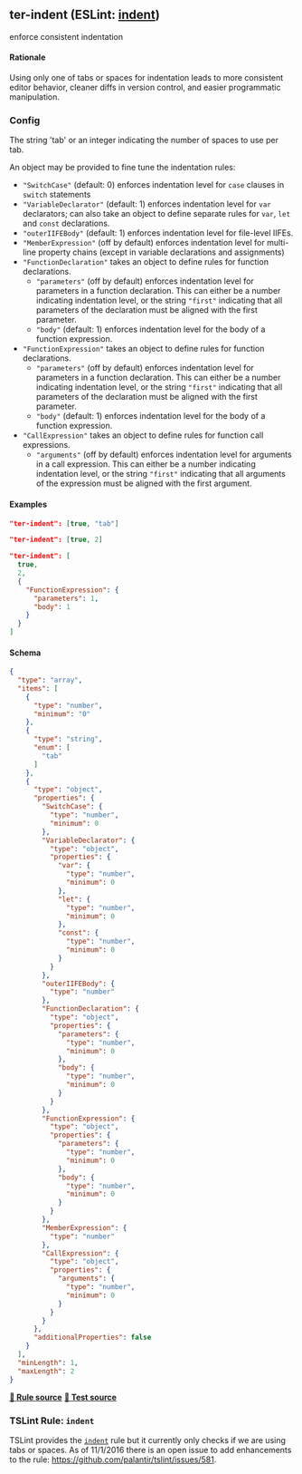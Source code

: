 <!-- Start:AutoDoc:: Modify `src/readme/rules.ts` and run `gulp readme` to update block -->
## ter-indent (ESLint: [indent](http://eslint.org/docs/rules/indent))

enforce consistent indentation

#### Rationale

Using only one of tabs or spaces for indentation leads to more consistent editor behavior,
cleaner diffs in version control, and easier programmatic manipulation.

### Config

The string 'tab' or an integer indicating the number of spaces to use per tab.

An object may be provided to fine tune the indentation rules:
      
  * `"SwitchCase"` (default: 0) enforces indentation level for `case` clauses in
                     `switch` statements
  * `"VariableDeclarator"` (default: 1) enforces indentation level for `var` declarators;
                             can also take an object to define separate rules for `var`,
                             `let` and `const` declarations.
  * `"outerIIFEBody"` (default: 1) enforces indentation level for file-level IIFEs.
  * `"MemberExpression"` (off by default) enforces indentation level for multi-line
                           property chains (except in variable declarations and assignments)
  * `"FunctionDeclaration"` takes an object to define rules for function declarations.
      * `"parameters"` (off by default) enforces indentation level for parameters in a
                         function declaration. This can either be a number indicating
                         indentation level, or the string `"first"` indicating that all
                         parameters of the declaration must be aligned with the first parameter.
      * `"body"` (default: 1) enforces indentation level for the body of a function expression.
  * `"FunctionExpression"` takes an object to define rules for function declarations.
      * `"parameters"` (off by default) enforces indentation level for parameters in a
                         function declaration. This can either be a number indicating
                         indentation level, or the string `"first"` indicating that all
                         parameters of the declaration must be aligned with the first parameter.
      * `"body"` (default: 1) enforces indentation level for the body of a function expression.
  * `"CallExpression"` takes an object to define rules for function call expressions.
      * `"arguments"` (off by default) enforces indentation level for arguments in a call
                        expression. This can either be a number indicating indentation level,
                        or the string `"first"` indicating that all arguments of the
                        expression must be aligned with the first argument.

#### Examples

```json
"ter-indent": [true, "tab"]
```

```json
"ter-indent": [true, 2]
```

```json
"ter-indent": [
  true,
  2,
  {
    "FunctionExpression": {
      "parameters": 1,
      "body": 1
    }
  }
]      
```
#### Schema

```json
{
  "type": "array",
  "items": [
    {
      "type": "number",
      "minimum": "0"
    },
    {
      "type": "string",
      "enum": [
        "tab"
      ]
    },
    {
      "type": "object",
      "properties": {
        "SwitchCase": {
          "type": "number",
          "minimum": 0
        },
        "VariableDeclarator": {
          "type": "object",
          "properties": {
            "var": {
              "type": "number",
              "minimum": 0
            },
            "let": {
              "type": "number",
              "minimum": 0
            },
            "const": {
              "type": "number",
              "minimum": 0
            }
          }
        },
        "outerIIFEBody": {
          "type": "number"
        },
        "FunctionDeclaration": {
          "type": "object",
          "properties": {
            "parameters": {
              "type": "number",
              "minimum": 0
            },
            "body": {
              "type": "number",
              "minimum": 0
            }
          }
        },
        "FunctionExpression": {
          "type": "object",
          "properties": {
            "parameters": {
              "type": "number",
              "minimum": 0
            },
            "body": {
              "type": "number",
              "minimum": 0
            }
          }
        },
        "MemberExpression": {
          "type": "number"
        },
        "CallExpression": {
          "type": "object",
          "properties": {
            "arguments": {
              "type": "number",
              "minimum": 0
            }
          }
        }
      },
      "additionalProperties": false
    }
  ],
  "minLength": 1,
  "maxLength": 2
}
```
**[:straight_ruler: Rule source](https://github.com/buzinas/tslint-eslint-rules/blob/master/src/rules/terIndentRule.ts)**
**[:blue_book: Test source](https://github.com/buzinas/tslint-eslint-rules/blob/master/src/test/rules/terIndentRuleTests.ts)**
<!-- End:AutoDoc -->

### TSLint Rule: `indent`

TSLint provides the [`indent`] rule but it currently only checks if we are using tabs or spaces.
As of 11/1/2016 there is an open issue to add enhancements to the rule: https://github.com/palantir/tslint/issues/581.

[`indent`]: http://palantir.github.io/tslint/rules/indent
